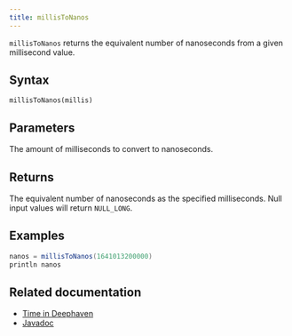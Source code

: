 ```yaml
---
title: millisToNanos
---
```


`millisToNanos` returns the equivalent number of nanoseconds from a given millisecond value.

## Syntax

```
millisToNanos(millis)
```

## Parameters

<ParamTable>
<Param name="millis" type="long">

The amount of milliseconds to convert to nanoseconds.

</Param>
</ParamTable>

## Returns

The equivalent number of nanoseconds as the specified milliseconds. Null input values will return `NULL_LONG`.

## Examples

```groovy order=null
nanos = millisToNanos(1641013200000)
println nanos
```

## Related documentation

- [Time in Deephaven](../../../conceptual/time-in-deephaven.md)
- [Javadoc](https://deephaven.io/core/javadoc/io/deephaven/time/DateTimeUtils.html#millisToNanos(long))
